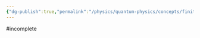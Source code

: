 ```yaml
---
{"dg-publish":true,"permalink":"/physics/quantum-physics/concepts/finite-square-well/"}
---
```


#incomplete
